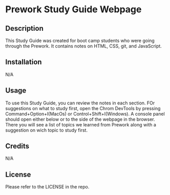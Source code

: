 # Prework Study Guide Webpage

## Description

This Study Guide was created for boot camp students who were going through the Prework. It contains notes on HTML, CSS, git, and JavaScript.

## Installation

N/A

## Usage

To use this Study Guide, you can review the notes in each section. FOr suggestions on what to study first, open the Chrom DevTools by pressing Command+Option+I(MacOs) or Control+Shift+I(Windows). A console panel should open either below or to the side of the webpage in the browser. There you will see a list of topics we learned from Prework along with a suggestion on wich topic to study first.

## Credits

N/A

## License

Please refer to the LICENSE in the repo.
